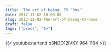 ```yaml
---
title: 'The art of being. TV "Ros"'
date: 2012-11-02 18:00:00
slug: 2012-11-02-the-art-of-being-tv-news
draft: false
tags: ["press", "tv"]
---
```


{{< youtubestartend b3NDO12iVKY 964 1104 >}}